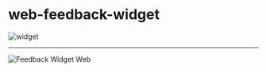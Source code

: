 # web-feedback-widget

![widget](https://user-images.githubusercontent.com/95758505/166581198-c1e7d2e9-a14a-4bb5-ae82-c915a13494bf.png)

---

![Feedback Widget Web](https://user-images.githubusercontent.com/95758505/166577813-9b764c85-1a77-4c9a-a70c-5337a46f70f0.png)
